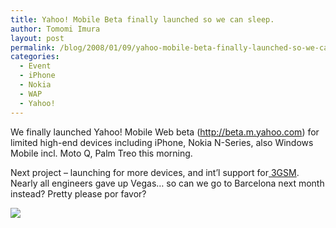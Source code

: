 ```yaml
---
title: Yahoo! Mobile Beta finally launched so we can sleep.
author: Tomomi Imura
layout: post
permalink: /blog/2008/01/09/yahoo-mobile-beta-finally-launched-so-we-can-sleep/
categories:
  - Event
  - iPhone
  - Nokia
  - WAP
  - Yahoo!
---
```

We finally launched Yahoo! Mobile Web beta (http://beta.m.yahoo.com) for limited high-end devices including iPhone, Nokia N-Series, also Windows Mobile incl. Moto Q, Palm Treo this morning.

Next project &#8211; launching for more devices, and int’l support for<a href="http://www.mobileworldcongress.com/" target="_blank"> 3GSM</a>. Nearly all engineers gave up Vegas&#8230; so can we go to Barcelona next month instead? Pretty please por favor?

![][1]

 [1]: /assets/images/wp-content/misc/ces_announce.jpg